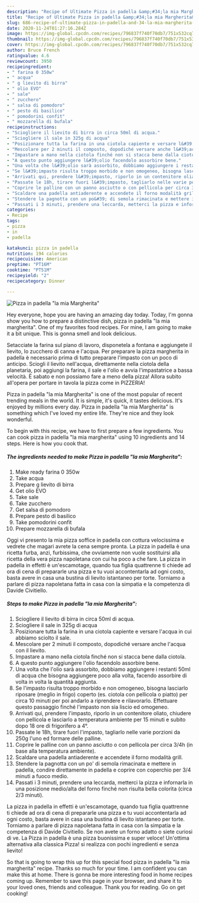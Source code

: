 ```yaml
---
description: "Recipe of Ultimate Pizza in padella &amp;#34;la mia Margherita&amp;#34;"
title: "Recipe of Ultimate Pizza in padella &amp;#34;la mia Margherita&amp;#34;"
slug: 686-recipe-of-ultimate-pizza-in-padella-and-34-la-mia-margherita-and-34
date: 2020-11-24T01:27:16.284Z
image: https://img-global.cpcdn.com/recipes/796837f740f70db7/751x532cq70/pizza-in-padella-la-mia-margherita-recipe-main-photo.jpg
thumbnail: https://img-global.cpcdn.com/recipes/796837f740f70db7/751x532cq70/pizza-in-padella-la-mia-margherita-recipe-main-photo.jpg
cover: https://img-global.cpcdn.com/recipes/796837f740f70db7/751x532cq70/pizza-in-padella-la-mia-margherita-recipe-main-photo.jpg
author: Bruce French
ratingvalue: 4.6
reviewcount: 3950
recipeingredient:
- " farina 0 350w"
- " acqua"
- " g lievito di birra"
- " olio EVO"
- " sale"
- " zucchero"
- " salsa di pomodoro"
- " pesto di basilico"
- " pomodorini confit"
- " mozzarella di bufala"
recipeinstructions:
- "Sciogliere il lievito di birra in circa 50ml di acqua."
- "Sciogliere il sale in 325g di acqua"
- "Posizionare tutta la farina in una ciotola capiente e versare l&#39;acqua in cui abbiamo sciolto il sale."
- "Mescolare per 2 minuti il composto, dopodiché versare anche l&#39;acqua con il lievito."
- "Impastare a mano nella ciotola finché non si stacca bene dalla ciotola."
- "A questo punto aggiungere l&#39;olio facendolo assorbire bene."
- "Una volta che l&#39;olio sarà assorbito, dobbiamo aggiungere i restanti 50ml di acqua che bisogna aggiungere poco alla volta, facendo assorbire di volta in volta la quantità aggiunta."
- "Se l&#39;impasto risulta troppo morbido e non omogeneo, bisogna lasciarlo riposare (meglio in frigo) coperto (es. ciotola con pellicola o piatto) per circa 10 minuti per poi andarlo a riprendere e rilavorarlo. Effettuare questo passaggio finché l&#39;impasto non sia liscio ed omogeneo."
- "Arrivati qui, prendere l&#39;impasto, riporlo in un contenitore oliato, chiudere con pellicola e lasciarlo a temperatura ambiente per 15 minuti e subito dopo 18 ore di frigorifero a 4°."
- "Passate le 18h, tirare fuori l&#39;impasto, tagliarlo nelle varie porzioni da 250g l&#39;uno ed formare delle palline."
- "Coprire le palline con un panno asciutto o con pellicola per circa 3/4h (in base alla temperatura ambiente)."
- "Scaldare una padella antiaderente e accendete il forno modalità grill."
- "Stendere la pagnotta con un po&#39; di semola rimacinata e mettere in padella, condire direttamente in padella e coprire con coperchio per 3/4 minuti a fuoco medio."
- "Passati i 3 minuti, prendere una leccarda, metterci la pizza e infornarla in una posizione medio/alta del forno finché non risulta bella colorita (circa 2/3 minuti)."
categories:
- Recipe
tags:
- pizza
- in
- padella

katakunci: pizza in padella 
nutrition: 194 calories
recipecuisine: American
preptime: "PT16M"
cooktime: "PT51M"
recipeyield: "2"
recipecategory: Dinner

---
```



![Pizza in padella &#34;la mia Margherita&#34;](https://img-global.cpcdn.com/recipes/796837f740f70db7/751x532cq70/pizza-in-padella-la-mia-margherita-recipe-main-photo.jpg)

Hey everyone, hope you are having an amazing day today. Today, I'm gonna show you how to prepare a distinctive dish, pizza in padella &#34;la mia margherita&#34;. One of my favorites food recipes. For mine, I am going to make it a bit unique. This is gonna smell and look delicious.

Setacciate la farina sul piano di lavoro, disponetela a fontana e aggiungete il lievito, lo zucchero di canna e l&#39;acqua. Per preparare la pizza margherita in padella è necessario prima di tutto preparare l&#39;impasto con un poco di anticipo. Sciogli il lievito nell&#39;acqua, direttamente nella ciotola della planetaria, poi aggiungi la farina, il sale e l&#39;olio e avvia l&#39;impastatrice a bassa velocità. È sabato e non possiamo fare a meno della pizza! Allora subito all&#39;opera per portare in tavola la pizza come in PIZZERIA!

Pizza in padella &#34;la mia Margherita&#34; is one of the most popular of recent trending meals in the world. It is simple, it's quick, it tastes delicious. It's enjoyed by millions every day. Pizza in padella &#34;la mia Margherita&#34; is something which I've loved my entire life. They're nice and they look wonderful.


To begin with this recipe, we have to first prepare a few ingredients. You can cook pizza in padella &#34;la mia margherita&#34; using 10 ingredients and 14 steps. Here is how you cook that.

<!--inarticleads1-->

##### The ingredients needed to make Pizza in padella &#34;la mia Margherita&#34;:

1. Make ready  farina 0 350w
1. Take  acqua
1. Prepare  g lievito di birra
1. Get  olio EVO
1. Take  sale
1. Take  zucchero
1. Get  salsa di pomodoro
1. Prepare  pesto di basilico
1. Take  pomodorini confit
1. Prepare  mozzarella di bufala


Oggi vi presento la mia pizza soffice in padella con cottura velocissima e vedrete che magari avrete la cena sempre pronta. La pizza in padella è una ricetta furba, anzi, furbissima, che ovviamente non vuole sostituirsi alla ricetta della vera pizza napoletana con cui ha poco a che fare. La pizza in padella in effetti è un&#39;escamotage, quando tua figlia quattrenne ti chiede ad ora di cena di prepararle una pizza e tu vuoi accontentarla ad ogni costo, basta avere in casa una bustina di lievito istantaneo per torte. Torniamo a parlare di pizza napoletana fatta in casa con la simpatia e la competenza di Davide Civitiello. 

<!--inarticleads2-->

##### Steps to make Pizza in padella &#34;la mia Margherita&#34;:

1. Sciogliere il lievito di birra in circa 50ml di acqua.
1. Sciogliere il sale in 325g di acqua
1. Posizionare tutta la farina in una ciotola capiente e versare l&#39;acqua in cui abbiamo sciolto il sale.
1. Mescolare per 2 minuti il composto, dopodiché versare anche l&#39;acqua con il lievito.
1. Impastare a mano nella ciotola finché non si stacca bene dalla ciotola.
1. A questo punto aggiungere l&#39;olio facendolo assorbire bene.
1. Una volta che l&#39;olio sarà assorbito, dobbiamo aggiungere i restanti 50ml di acqua che bisogna aggiungere poco alla volta, facendo assorbire di volta in volta la quantità aggiunta.
1. Se l&#39;impasto risulta troppo morbido e non omogeneo, bisogna lasciarlo riposare (meglio in frigo) coperto (es. ciotola con pellicola o piatto) per circa 10 minuti per poi andarlo a riprendere e rilavorarlo. Effettuare questo passaggio finché l&#39;impasto non sia liscio ed omogeneo.
1. Arrivati qui, prendere l&#39;impasto, riporlo in un contenitore oliato, chiudere con pellicola e lasciarlo a temperatura ambiente per 15 minuti e subito dopo 18 ore di frigorifero a 4°.
1. Passate le 18h, tirare fuori l&#39;impasto, tagliarlo nelle varie porzioni da 250g l&#39;uno ed formare delle palline.
1. Coprire le palline con un panno asciutto o con pellicola per circa 3/4h (in base alla temperatura ambiente).
1. Scaldare una padella antiaderente e accendete il forno modalità grill.
1. Stendere la pagnotta con un po&#39; di semola rimacinata e mettere in padella, condire direttamente in padella e coprire con coperchio per 3/4 minuti a fuoco medio.
1. Passati i 3 minuti, prendere una leccarda, metterci la pizza e infornarla in una posizione medio/alta del forno finché non risulta bella colorita (circa 2/3 minuti).


La pizza in padella in effetti è un&#39;escamotage, quando tua figlia quattrenne ti chiede ad ora di cena di prepararle una pizza e tu vuoi accontentarla ad ogni costo, basta avere in casa una bustina di lievito istantaneo per torte. Torniamo a parlare di pizza napoletana fatta in casa con la simpatia e la competenza di Davide Civitiello. Se non avete un forno adatto o siete curiosi di ve. La Pizza in padella è una pizza buonissima e super veloce! Un&#39;ottima alternativa alla classica Pizza! si realizza con pochi ingredienti e senza lievito! 

So that is going to wrap this up for this special food pizza in padella &#34;la mia margherita&#34; recipe. Thanks so much for your time. I am confident you can make this at home. There is gonna be more interesting food in home recipes coming up. Remember to save this page in your browser, and share it to your loved ones, friends and colleague. Thank you for reading. Go on get cooking!
